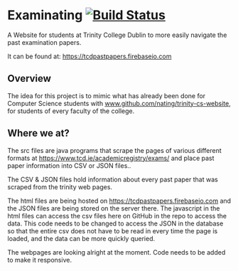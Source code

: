# Examinating [![Build Status][travis-badge]][travis-link]
A Website for students at Trinity College Dublin to more easily navigate the past examination papers.

It can be found at: https://tcdpastpapers.firebaseio.com

## Overview
The idea for this project is to mimic what has already been done for Computer Science students with www.github.com/nating/trinity-cs-website, for students of every faculty of the college.  

## Where we at?
The src files are java programs that scrape the pages of various different formats at https://www.tcd.ie/academicregistry/exams/ and place past paper information into CSV or JSON files..

The CSV & JSON files hold information about every past paper that was scraped from the trinity web pages.

The html files are being hosted on https://tcdpastpapers.firebaseio.com and the JSON files are being stored on the server there. The javascript in the html files can access the csv files here on GitHub in the repo to access the data. This code needs to be changed to access the JSON in the database so that the entire csv does not have to be read in every time the page is loaded, and the data can be more quickly queried. 

The webpages are looking alright at the moment. Code needs to be added to make it responsive.

[travis-badge]: https://img.shields.io/travis/nating/examinating.svg
[travis-link]: https://travis-ci.org/nating/examinating
